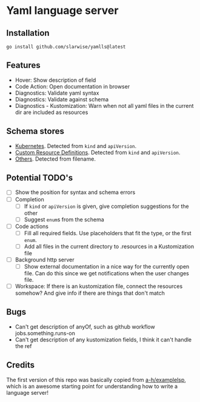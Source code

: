 # Yaml language server

## Installation

```
go install github.com/slarwise/yamlls@latest
```

## Features

- Hover: Show description of field
- Code Action: Open documentation in browser
- Diagnostics: Validate yaml syntax
- Diagnostics: Validate against schema
- Diagnostics - Kustomization: Warn when not all yaml files in the current dir
  are included as resources

## Schema stores

- [Kubernetes](github.com/yannh/kubernetes-json-schema). Detected from `kind`
  and `apiVersion`.
- [Custom Resource Definitions](github.com/datreeio/CRDs-catalog). Detected from
  `kind` and `apiVersion`.
- [Others](json.schemastore.org). Detected from filename.

## Potential TODO's

- [ ] Show the position for syntax and schema errors
- [ ] Completion
  - [ ] If `kind` or `apiVersion` is given, give completion suggestions for the
        other
  - [ ] Suggest `enum`s from the schema
- [ ] Code actions
  - [ ] Fill all required fields. Use placeholders that fit the type, or the
        first `enum`.
  - [ ] Add all files in the current directory to .resources in a Kustomization
        file
- [ ] Background http server
  - [ ] Show external documentation in a nice way for the currently open file.
        Can do this since we get notifications when the user changes file.
- [ ] Workspace: If there is an kustomization file, connect the resources
      somehow? And give info if there are things that don't match

## Bugs

- Can't get description of anyOf, such as github workflow jobs.something.runs-on
- Can't get description of any kustomization fields, I think it can't handle the
  ref

## Credits

The first version of this repo was basically copied from
[a-h/examplelsp](https://github.com/a-h/examplelsp), which is an awesome
starting point for understanding how to write a language server!
